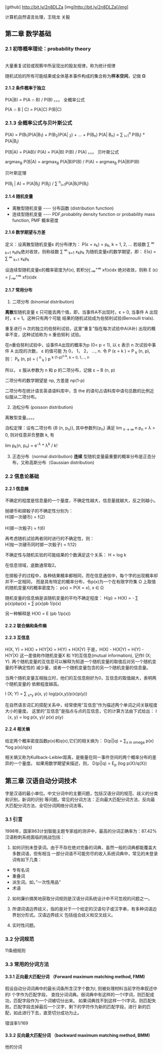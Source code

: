 [github] http://bit.ly/2n8DLZa
[img]http://bit.ly/2n8DLZa[/img]

计算机自然语言处理，王晓龙 关毅

## 第二章 数学基础
### 2.1 初等概率理论：probability theory

<br>大量重复试验或观察中所呈现出的股友规律，称为统计规律</br>

随机试验的所有可能结果或全体基本事件构成的集合称为<b>样本空间</b>，记做 <b>Ω</b> </br>

#### 2.1.2 条件概率于独立

P(A|B) = P(A ∩ B)   / P(B)              。。。 全概率公式

P(A ∩ B | C) = P(A|C) P(B|C)   

### 2.1.3 全概率公式与贝叶斯公式

P(A) = P(B<sub>1</sub>)P(A|B<sub>1</sub>) + P(B<sub>2</sub>)P(A| <sub>2</sub>) +
... + P(B<sub>n</sub>) P(A| B<sub>n</sub>)
= ∑ <sub>i=1</sub><sup>n</sup> P(B<sub>i</sub>) * P(A|B<sub>i</sub>)

P(B|A) = P(AB)/ P(A) = P(A|B) P(B) / P(A)  。。。  贝叶斯公式

argmax<sub>B</sub> P(B|A) = argmax<sub>B</sub> P(A|B)P(B) / P(A)
= argmax<sub>B</sub> P(A|B)P(B)


贝叶斯定理

P(B<sub>j</sub> | A) = P(A|B<sub>j</sub>) P(B<sub>j</sub>) / 
∑ <sup>n</sup><sub>i=1</sub>P(A|B<sub>i</sub>)P(B<sub>i</sub>)

#### 2.1.4 随机变量

* 离散型随机变量 ---- 分布函数 (distribution function)
* 连续型随机变量 ---- PDF,probablity density function or probability mass function, PMF 概率密度

#### 2.1.6 数学期望与方差

定义：设离散型随机变量ε 的分布律为：
P(ε = x<sub>k</sub>) = p<sub>k</sub>, k = 1, 2, ...
若级数 ∑ <sup>∞</sup> <sub>k=1</sub> x<sub>k</sub>p<sub>k</sub>绝对收敛，则称级数
 ∑ <sup>∞</sup> <sub>k=1</sub> x<sub>k</sub>p<sub>k</sub> 为随机变量ε的数学期望，即：
 E(ε) =  ∑ <sup>∞</sup> <sub>k=1</sub> x<sub>k</sub>p<sub>k</sub> 

设连续型随机变量ε的概率密度为f(x), 若积分∫<sub>-∞</sub><sup>+∞</sup> xf(x)dx 绝对收敛，则称
E (ε) = ∫<sub>-∞</sub><sup>+∞</sup> xf(x)dx 

<!--  
 \sum
 \infty 

 $$\sum$$ -->


#### 2.1.7 常用分布
1. 二项分布 (binomial distribution)

<b>离散</b>型随机变量 ε 只可能去两个值，即，当事件A不出现时，ε = 0, 当事件 A 出现时，ε = 1。这种只有两个可能
结果的随机试验成为伯努利试验(Bernoulli trials).

重复进行 n 次的独立的伯努利试验，这里“重复”指在每次试验中A(A补) 出现的概率不变，这种试验称为 n 重伯努利
  试验。

在n重伯努利试验中，设事件A出现的概率为p (0< p < 1), 以 ε 表示 n 次试验中事件 A 出现的次数， ε 的值可能
  为 0， 1， 2， ..., n. 令 P (ε = k ) = P <sub>k</sub> (n, p), 则：
  P<sub>k</sub> (n, p) = ( <sup> n </sup> <sub>k </sub>) p <sup>k</sub> (1-p)<sup>n-k</sup>,
  k = 0, 1,..., n

所以， ε 服从参数为 n 和 p 的二项分布，记做 ε ~ B (n, p)

二项分布的数学期望是 np, 方差是 np(1-p)

二项分布在统计语言英语语料库中，含 the 的语句占语料库中语句总数的比例近似服从二项分布。

2. 泊松分布 (poisson distribution)

离散型变量。。。。

泊松定理：设有二项分布 {B (n, p<sub>n</sub>)}, 其中参数列{p<sub>n</sub>} 满足 
lim <sub>n -> ∞ </sub> n p<sub>n</sub> =  λ > 0, 则对任意非负整数 k, 有

lim p<sub>k</sub>(n, p<sub>n</sub>) = e<sup>-λ</sup> * λ<sup>k</sup> / k!


3. 正态分布（normal distribution)
<b> 连续</b> 型随机变量最重要的概率分布是正态分布，又称高斯分布（Gaussian distribution)

### 2.2 信息论基础

#### 2.2.1 信息熵
不确定的程度是信息量的一个量度，不确定性越大，信息量就越大，反之则越小。

抛硬币和掷骰子的不确定性分别为：
<br> H(掷一次硬币) = f(2)</br>
<br> H(掷一次骰子) = f(6)</br>

再考虑随机试验两者同时进行的不确定性，则：
<br> H(抛一次硬币同时掷一次骰子) = f(12)</br>

不确定性与随机实验的可能结果的个数满足这个关系：
H = log k

在信息领域，底数通常取2。

在掷骰子的过程中，各种结果概率都相同，而在信息通信中，每个字的出现概率却并不一定相同，
而是具有特定的概率分布，令p(x)为一个在有限字符集 Ω 上取值的随机变量X的概率密度为：
p(x) = P(X = x), x ∈ Ω

随机变量的信息熵是该随机变量的平均不确定程度：
H(p) = H(X) = - ∑ p(x)pbp(x) = ∑ p(x)pb 1/p(x)

另一种解释是
H(X) = E (pb 1/p(x))

#### 2.2.2 联合熵和条件熵

#### 2.2.3 互信息

H(X, Y) = H(X) + H(Y|X) = H(Y) + H(X|Y)
于是，H(X) - H(X|Y) = H(Y) - H(Y|X)
这一差值称作随机变量X 和 Y的互信息(mutual information), 记作I (X; Y).
两个随机变量的互信息可以解释为知道一个随机变量的取值后对另一个随机变量的不确定性的
减少量，或者一个随机变量包含的另一个随机变量的信息量。

当两个随机变量互相独立时，他们的互信息刚好为0，互信息的取值越大，表明两个随机变量的
依赖程度越高。

I (X; Y) = ∑ <sub>x*y</sub> p(x, y) log(p(x,y)/p(x)p(y))

在自然语言词汇的搭配关系中，经常使用“互信息”作为描述两个单词之间关联程度大小的量度。
这里的“互信息”是指点与点的互信息，它的计算方法由下式给出：
I（x, y) = log p(x, y)/ p(x) p(y)

#### 2.2.4 相关熵
给定两个概率密度函数p(x)和q(x),它们的相关熵为：
D(p||q) = ∑<sub>x in omega</sub> p(x) *log p(x)/q(x)

相关熵又称为Kullback-Leibler距离，是衡量在同一事件空间的两个概率分布的差异的一个量度。
如果用数学期望来描述，则，
D(p||q) = E<sub>p</sub> (log p(X)/q(X))


## 第三章 汉语自动分词技术
字是汉语的最小单位。中文分词中的主要问题，包括汉语分词的规范、歧义的分类和识别，新词的识别
等问题。常见的分词方法：正向最大匹配分词方法、反向最大匹配分词方法、全切分词网络分词法等。

### 3.1 引言
1998年，国家863计划智能主题专家组的测评中，最高的分词正确率为：87.42%
汉语粉刺系统面临的挑战包括：
1. 如何识别未登录词。由于不存在绝对完备的词典，虽然一般的词典都能覆盖大多数词语，但有相当
一部分词语不可能穷尽的收入系统词典中，常见的未登录词有如下几类：
- 专有名词
- 重叠词
- 派生词。如，”一次性用品“
- 术语

2. 如何廉价搞笑地获取分词规则是汉语分词系统设计中不可忽视的问题之一。

3. 所谓词语边界歧义，指的是对于一个给定的汉语句子或汉字串，有多种词语边界划分形式。汉语边界歧义
包括组合歧义和交叉歧义。

4. 实时性问题。

### 3.2 分词规范
11条细规则

### 3.3 常用的分词方法
#### 3.3.1 正向最大匹配分词 （Forward maximum matching method, FMM)
假设自动分词词典中的最长词条所含汉字个数为I, 则被处理材料当前字符串叙述中的I 个字作为匹配字段，
查找分词词典。弱词典中有这样的一个I字词，则匹配成功，匹配字段作为一个词被切分出来。
如果词典找不到这样一个I字词，则匹配失败。匹配字段去掉最后一个汉字，剩下的字符作为新的匹配字段，进行
新的匹配，如此进行下去，直至切分成功为止。

错误率1/169

#### 3.3.2 反向最大匹配分词 （backward maximum matching method, BMM)
他的分词







